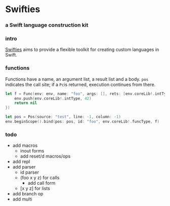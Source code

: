# Swifties
### a Swift language construction kit 

### intro
[Swifties](https://github.com/codr7/swifties) aims to provide a flexible toolkit for creating custom languages in Swift.

### functions
Functions have a name, an argument list, a result list and a body.
`pos` indicates the call site; if a `Pc`is returned, execution continues from there.

```swift
let f = Func(env: env, name: "foo", args: [], rets: [env.coreLib!.intType], {(pos: Pos) -> Pc? in
    env.push(env.coreLib!.intType, 42)
    return nil
})

let pos = Pos(source: "test", line: -1, column: -1)
env.beginScope().bind(pos: pos, id: "foo", env.coreLib!.funcType, f)
```

### todo
- add macros
    - inout forms
    - add reset/d macros/ops
- add repl
- add parser
    - id parser
    - (foo x y z) for calls
        - add call form
    - [x y z] for lists
- add branch op
- add multi
